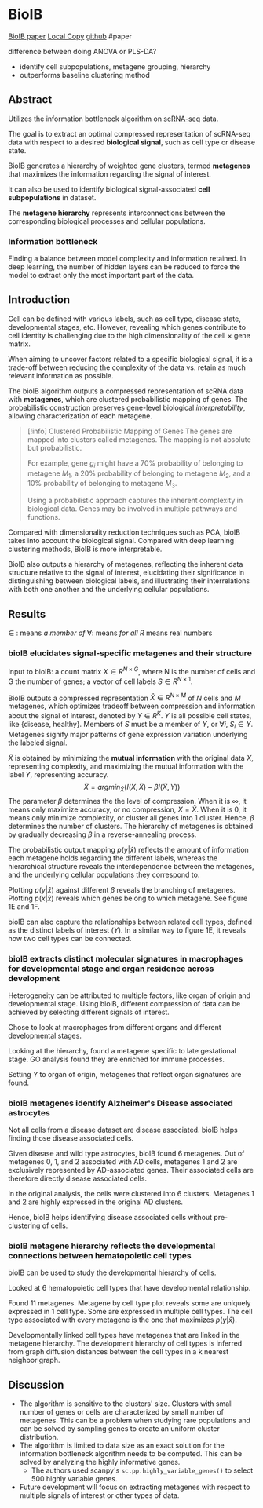 # BioIB

[BioIB paper](https://www.biorxiv.org/content/10.1101/2024.05.22.595292v1)
[Local Copy](bioIB.pdf)
[github](https://github.com/nitzanlab/bioIB)
#paper 

difference between doing ANOVA or PLS-DA?
- identify cell subpopulations, metagene grouping, hierarchy
- outperforms baseline clustering method

## Abstract

Utilizes the information bottleneck algorithm on [scRNA-seq](scRNA-seq.md) data.

The goal is to extract an optimal compressed representation of scRNA-seq data with respect to a desired **biological signal**, such as cell type or disease state.

BioIB generates a hierarchy of weighted gene clusters, termed **metagenes** that maximizes the information regarding the signal of interest.

It can also be used to identify biological signal-associated **cell subpopulations** in dataset.

The **metagene hierarchy** represents interconnections between the corresponding biological processes and cellular populations.

### Information bottleneck

Finding a balance between model complexity and information retained. In deep learning, the number of hidden layers can be reduced to force the model to extract only the most important part of the data.

## Introduction

Cell can be defined with various labels, such as cell type, disease state, developmental stages, etc. However, revealing which genes contribute to cell identity is challenging due to the high dimensionality of the cell $\times$ gene matrix. 

When aiming to uncover factors related to a specific biological signal, it is a trade-off between reducing the complexity of the data vs. retain as much relevant information as possible.

The bioIB algorithm outputs a compressed representation of scRNA data with **metagenes**, which are clustered probabilistic mapping of genes. The probabilistic construction preserves gene-level biological _interpretability_, allowing characterization of each metagene.

> [!info] Clustered Probabilistic Mapping of Genes
> The genes are mapped into clusters called metagenes. The mapping is not absolute but probabilistic. 
> 
> For example, gene $g_i$ might have a 70% probability of belonging to metagene $M_1$, a 20% probability of belonging to metagene $M_2$​, and a 10% probability of belonging to metagene $M_3$. 
> 
> Using a probabilistic approach captures the inherent complexity in biological data. Genes may be involved in multiple pathways and functions.

Compared with dimensionality reduction techniques such as PCA, bioIB takes into account the biological signal. Compared with deep learning clustering methods, BioIB is more interpretable.

BioIB also outputs a hierarchy of metagenes, reflecting the inherent data structure relative to the signal of interest, elucidating their significance in distinguishing between biological labels, and illustrating their interrelations with both one another and the underlying cellular populations. 

## Results

$\in$ : means *a member of*
$\forall$: means *for all*
$R$ means real numbers

### bioIB elucidates signal-specific metagenes and their structure

Input to bioIB: a count matrix $X\in{R^{N\times{G}}}$, where N is the number of cells and G the number of genes; a vector of cell labels $S\in{R^{N\times1}}$. 

BioIB outputs a compressed representation $\hat{X}\in{R^{N\times{M}}}$ of $N$ cells and $M$ metagenes, which optimizes tradeoff between compression and information about the signal of interest, denoted by $Y\in{R^K}$. $Y$ is all possible cell states, like {disease, healthy}. Members of $S$ must be a member of $Y$, or $\forall{i}$, $S_i\in{Y}$. Metagenes signify major patterns of gene expression variation underlying the labeled signal.

$\hat{X}$ is obtained by minimizing the **mutual information** with the original data $X$, representing complexity, and maximizing the mutual information with the label $Y$, representing accuracy. $$\hat{X} = argmin_\hat{X}(I(X,\hat{X})-\beta{I(\hat{X},Y)})$$
The parameter $\beta$ determines the the level of compression. When it is $\infty$, it means only maximize accuracy, or no compression, $X=\hat{X}$. When it is 0, it means only minimize complexity, or cluster all genes into 1 cluster. Hence, $\beta$ determines the number of clusters. The hierarchy of metagenes is obtained by gradually decreasing $\beta$ in a reverse-annealing process.

The probabilistic output mapping $p(y|\hat{x})$ reflects the amount of information each metagene holds regarding the different labels, whereas the hierarchical structure reveals the interdependence between the metagenes, and the underlying cellular populations they correspond to. 

Plotting $p(y|\hat{x})$ against different $\beta$ reveals the branching of metagenes. Plotting $p(x|\hat{x})$ reveals which genes belong to which metagene. See figure 1E and 1F.

bioIB can also capture the relationships between related cell types, defined as the distinct labels of interest ($Y$). In a similar way to figure 1E, it reveals how two cell types can be connected.

### bioIB extracts distinct molecular signatures in macrophages for developmental stage and organ residence across development

Heterogeneity can be attributed to multiple factors, like organ of origin and developmental stage. Using bioIB, different compression of data can be achieved by selecting different signals of interest.

Chose to look at macrophages from different organs and different developmental stages. 

Looking at the hierarchy, found a metagene specific to late gestational stage. GO analysis found they are enriched for immune processes. 

Setting $Y$ to organ of origin, metagenes that reflect organ signatures are found.

### bioIB metagenes identify Alzheimer's Disease associated astrocytes

Not all cells from a disease dataset are disease associated. bioIB helps finding those disease associated cells.

Given disease and wild type astrocytes, bioIB found 6 metagenes. Out of metagenes 0, 1, and 2 associated with AD cells, metagenes 1 and 2 are exclusively represented by AD-associated genes. Their associated cells are therefore directly disease associated cells.

In the original analysis, the cells were clustered into 6 clusters. Metagenes 1 and 2 are highly expressed in the original AD clusters.

Hence, bioIB helps identifying disease associated cells without pre-clustering of cells.

### bioIB metagene hierarchy reflects the developmental connections between hematopoietic cell types

bioIB can be used to study the developmental hierarchy of cells.

Looked at 6 hematopoietic cell types that have developmental relationship.

Found 11 metagenes. Metagene by cell type plot reveals some are uniquely expressed in 1 cell type. Some are expressed in multiple cell types. The cell type associated with every metagene is the one that maximizes $p(y|\hat{x})$.

Developmentally linked cell types have metagenes that are linked in the metagene hierarchy. The development hierarchy of cell types is inferred from graph diffusion distances between the cell types in a k nearest neighbor graph. 

## Discussion

- The algorithm is sensitive to the clusters' size. Clusters with small number of genes or cells are characterized by small number of metagenes. This can be a problem when studying rare populations and can be solved by sampling genes to create an uniform cluster distribution.
- The algorithm is limited to data size as an exact solution for the information bottleneck algorithm needs to be computed. This can be solved by analyzing the highly informative genes.
	- The authors used scanpy's `sc.pp.highly_variable_genes()` to select 500 highly variable genes.
- Future development will focus on extracting metagenes with respect to multiple signals of interest or other types of data.